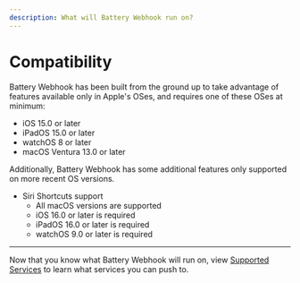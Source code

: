 ```yaml
---
description: What will Battery Webhook run on?
---
```


# Compatibility

Battery Webhook has been built from the ground up to take advantage of features available only in Apple's OSes, and requires one of these OSes at minimum:

* iOS 15.0 or later
* iPadOS 15.0 or later
* watchOS 8 or later
* macOS Ventura 13.0 or later

Additionally, Battery Webhook has some additional features only supported on more recent OS versions.

* Siri Shortcuts support
  * All macOS versions are supported
  * iOS 16.0 or later is required
  * iPadOS 16.0 or later is required
  * watchOS 9.0 or later is required

***

Now that you know what Battery Webhook will run on, view [Supported Services](supported-services/) to learn what services you can push to.
